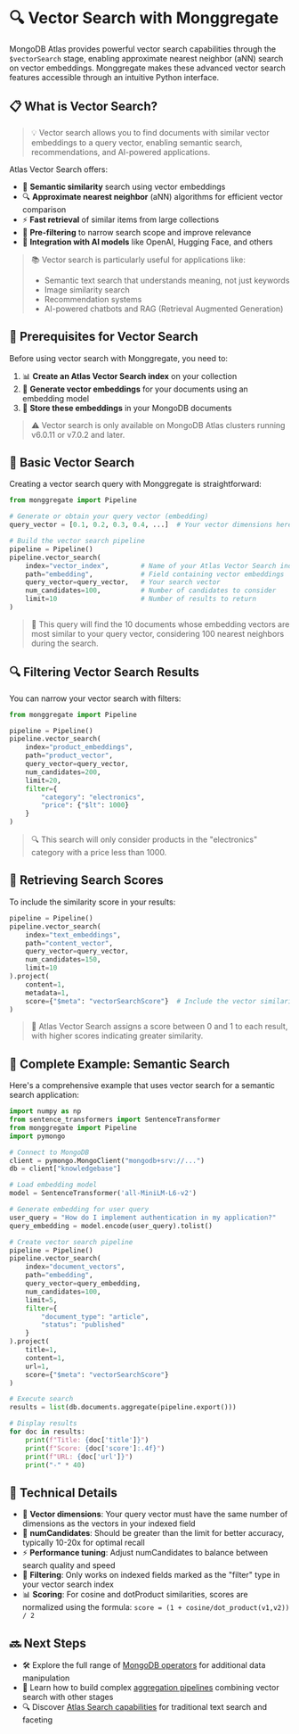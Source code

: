 # 🔍 **Vector Search with Monggregate**

MongoDB Atlas provides powerful vector search capabilities through the `$vectorSearch` stage, enabling approximate nearest neighbor (aNN) search on vector embeddings. Monggregate makes these advanced vector search features accessible through an intuitive Python interface.

## 📋 **What is Vector Search?**

> 💡 Vector search allows you to find documents with similar vector embeddings to a query vector, enabling semantic search, recommendations, and AI-powered applications.

Atlas Vector Search offers:

- 🧠 **Semantic similarity** search using vector embeddings
- 🔍 **Approximate nearest neighbor** (aNN) algorithms for efficient vector comparison
- ⚡ **Fast retrieval** of similar items from large collections
- 🧩 **Pre-filtering** to narrow search scope and improve relevance
- 🔄 **Integration with AI models** like OpenAI, Hugging Face, and others

> 📚 Vector search is particularly useful for applications like:
> - Semantic text search that understands meaning, not just keywords
> - Image similarity search
> - Recommendation systems
> - AI-powered chatbots and RAG (Retrieval Augmented Generation)

## 🔰 **Prerequisites for Vector Search**

Before using vector search with Monggregate, you need to:

1. 📊 **Create an Atlas Vector Search index** on your collection
2. 🧪 **Generate vector embeddings** for your documents using an embedding model
3. 💾 **Store these embeddings** in your MongoDB documents

> ⚠️ Vector search is only available on MongoDB Atlas clusters running v6.0.11 or v7.0.2 and later.

## 🚀 **Basic Vector Search**

Creating a vector search query with Monggregate is straightforward:

```python
from monggregate import Pipeline

# Generate or obtain your query vector (embedding)
query_vector = [0.1, 0.2, 0.3, 0.4, ...]  # Your vector dimensions here

# Build the vector search pipeline
pipeline = Pipeline()
pipeline.vector_search(
    index="vector_index",        # Name of your Atlas Vector Search index
    path="embedding",            # Field containing vector embeddings
    query_vector=query_vector,   # Your search vector
    num_candidates=100,          # Number of candidates to consider
    limit=10                     # Number of results to return
)
```

> 📘 This query will find the 10 documents whose embedding vectors are most similar to your query vector, considering 100 nearest neighbors during the search.

## 🔍 **Filtering Vector Search Results**

You can narrow your vector search with filters:

```python
from monggregate import Pipeline

pipeline = Pipeline()
pipeline.vector_search(
    index="product_embeddings",
    path="product_vector",
    query_vector=query_vector,
    num_candidates=200,
    limit=20,
    filter={
        "category": "electronics",
        "price": {"$lt": 1000}
    }
)
```

> 🔍 This search will only consider products in the "electronics" category with a price less than 1000.

## 🌟 **Retrieving Search Scores**

To include the similarity score in your results:

```python
pipeline = Pipeline()
pipeline.vector_search(
    index="text_embeddings",
    path="content_vector",
    query_vector=query_vector,
    num_candidates=150,
    limit=10
).project(
    content=1,
    metadata=1,
    score={"$meta": "vectorSearchScore"}  # Include the vector similarity score
)
```

> 💯 Atlas Vector Search assigns a score between 0 and 1 to each result, with higher scores indicating greater similarity.

## 📝 **Complete Example: Semantic Search**

Here's a comprehensive example that uses vector search for a semantic search application:

```python
import numpy as np
from sentence_transformers import SentenceTransformer
from monggregate import Pipeline
import pymongo

# Connect to MongoDB
client = pymongo.MongoClient("mongodb+srv://...")
db = client["knowledgebase"]

# Load embedding model
model = SentenceTransformer('all-MiniLM-L6-v2')

# Generate embedding for user query
user_query = "How do I implement authentication in my application?"
query_embedding = model.encode(user_query).tolist()

# Create vector search pipeline
pipeline = Pipeline()
pipeline.vector_search(
    index="document_vectors",
    path="embedding",
    query_vector=query_embedding,
    num_candidates=100,
    limit=5,
    filter={
        "document_type": "article",
        "status": "published"
    }
).project(
    title=1,
    content=1,
    url=1,
    score={"$meta": "vectorSearchScore"}
)

# Execute search
results = list(db.documents.aggregate(pipeline.export()))

# Display results
for doc in results:
    print(f"Title: {doc['title']}")
    print(f"Score: {doc['score']:.4f}")
    print(f"URL: {doc['url']}")
    print("-" * 40)
```

## 🔬 **Technical Details**

- 🔢 **Vector dimensions**: Your query vector must have the same number of dimensions as the vectors in your indexed field
- 🎯 **numCandidates**: Should be greater than the limit for better accuracy, typically 10-20x for optimal recall
- ⚡ **Performance tuning**: Adjust numCandidates to balance between search quality and speed
- 🔄 **Filtering**: Only works on indexed fields marked as the "filter" type in your vector search index
- 📊 **Scoring**: For cosine and dotProduct similarities, scores are normalized using the formula: `score = (1 + cosine/dot_product(v1,v2)) / 2`

## 🔜 **Next Steps**

- 🛠️ Explore the full range of [MongoDB operators](operators.md) for additional data manipulation
- 🔄 Learn how to build complex [aggregation pipelines](pipeline.md) combining vector search with other stages
- 🔍 Discover [Atlas Search capabilities](search.md) for traditional text search and faceting